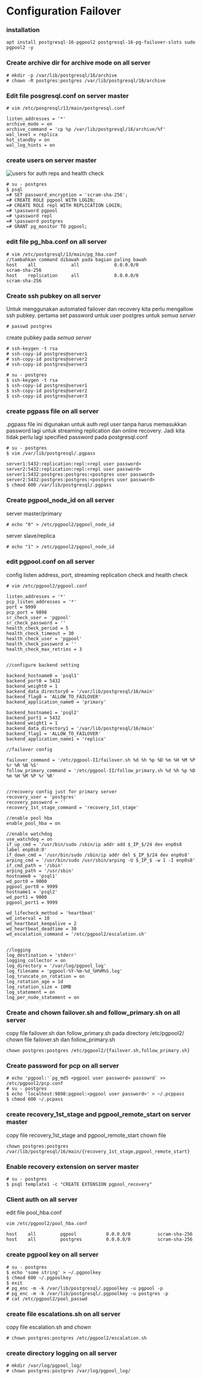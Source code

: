 # Configuration Failover

### installation
```
apt install postgresql-16-pgpool2 postgresql-16-pg-failover-slots sudo pgpool2 -y
```

### Create archive dir for archive mode on all server
```
# mkdir -p /var/lib/postgresql/16/archive
# chown -R postgres:postgres /var/lib/postgresql/16/archive
```

### Edit file posgresql.conf on server master
```
# vim /etc/posgresql/13/main/postgresql.conf

listen_addresses = '*'
archive_mode = on
archive_command = 'cp %p /var/lib/postgresql/16/archive/%f'
wal_level = replica
hot_standby = on
wal_log_hints = on
```

### create users on server master
![users for auth reps and health check](../img/users.png)
```
# su - postgres
$ psql
=# SET password_encryption = 'scram-sha-256';
=# CREATE ROLE pgpool WITH LOGIN;
=# CREATE ROLE repl WITH REPLICATION LOGIN;
=# \password pgpool
=# \password repl
=# \password postgres
=# GRANT pg_monitor TO pgpool;
```

### edit file pg_hba.conf on all server
```
# vim /etc/postgresql/13/main/pg_hba.conf
//tambahkan command dibawah pada bagian paling bawah
host    all             all             0.0.0.0/0                 scram-sha-256
host    replication     all             0.0.0.0/0                 scram-sha-256
```

### Create ssh pubkey on all server

Untuk menggunakan automated failover dan recovery kita perlu mengallow ssh pubkey.
pertama set password untuk user postgres untuk *semua server*
```
# passwd postgres
```

create pubkey pada *semua server*
```
# ssh-keygen -t rsa
# ssh-copy-id postgres@server1
# ssh-copy-id postgres@server2
# ssh-copy-id postgres@server3

# su - postgres
$ ssh-keygen -t rsa
$ ssh-copy-id postgres@server1
$ ssh-copy-id postgres@server2
$ ssh-copy-id postgres@server3
```
### create pgpass file on all server
.pgpass file ini digunakan untuk auth repl user tanpa harus memasukkan password lagi untuk streaming replication dan online recovery. Jadi kita tidak perlu lagi specified password pada postgresql.conf
```
# su - postgres
$ vim /var/lib/postgresql/.pgpass

server1:5432:replication:repl:<repl user password>
server2:5432:replication:repl:<repl user password>
server1:5432:postgres:postgres:<postgres user password>
server2:5432:postgres:postgres:<postgres user password>
$ chmod 600 /var/lib/postgresql/.pgpass
```

### Create pgpool_node_id on all server

server master/primary
```
# echo "0" > /etc/pgpool2/pgpool_node_id
```

server slave/replica
```
# echo "1" > /etc/pgpool2/pgpool_node_id
```

### edit pgpool.conf on all server

config listen address, port, streaming replication check and health check
```
# vim /etc/pgpool2/pgpool.conf

listen_addresses = '*'
pcp_listen_addresses = '*'
port = 9999
pcp_port = 9898
sr_check_user = 'pgpool'
sr_check_password = ''
health_check_period = 5
health_check_timeout = 30
health_check_user = 'pgpool'
health_check_password = ''
health_check_max_retries = 3


//configure backend setting

backend_hostname0 = 'psql1'
backend_port0 = 5432
backend_weight0 = 1
backend_data_directory0 = '/var/lib/postgresql/16/main'
backend_flag0 = 'ALLOW_TO_FAILOVER'
backend_application_name0 = 'primary'

backend_hostname1 = 'psql2'
backend_port1 = 5432
backend_weight1 = 1
backend_data_directory1 = '/var/lib/postgresql/16/main'
backend_flag1 = 'ALLOW_TO_FAILOVER'
backend_application_name1 = 'replica'

//failover config

failover_command = '/etc/pgpool-II/failover.sh %d %h %p %D %m %H %M %P %r %R %N %S'
follow_primary_command = '/etc/pgpool-II/follow_primary.sh %d %h %p %D %m %H %M %P %r %R'


//recovery config just for primary server 
recovery_user = 'postgres'
recovery_password = ''
recovery_1st_stage_command = 'recovery_1st_stage'

//enable pool hba
enable_pool_hba = on

//enable watchdog
use_watchdog = on
if_up_cmd = '/usr/bin/sudo /sbin/ip addr add $_IP_$/24 dev enp0s8 label enp0s8:0'
if_down_cmd = '/usr/bin/sudo /sbin/ip addr del $_IP_$/24 dev enp0s8'
arping_cmd = '/usr/bin/sudo /usr/sbin/arping -U $_IP_$ -w 1 -I enp0s8'
if_cmd_path = '/sbin'
arping_path = '/usr/sbin'
hostname0 = 'psql1'
wd_port0 = 9000
pgpool_port0 = 9999
hostname1 = 'psql2'
wd_port1 = 9000
pgpool_port1 = 9999

wd_lifecheck_method = 'heartbeat'
wd_interval = 10
wd_heartbeat_keepalive = 2
wd_heartbeat_deadtime = 30
wd_escalation_command = '/etc/pgpool2/escalation.sh'


//logging
log_destination = 'stderr'
logging_collector = on
log_directory = '/var/log/pgpool_log'
log_filename = 'pgpool-%Y-%m-%d_%H%M%S.log'
log_truncate_on_rotation = on
log_rotation_age = 1d
log_rotation_size = 10MB
log_statement = on
log_per_node_statement = on
```

### Create and chown failover.sh and follow_primary.sh on all server
copy file failover.sh dan follow_primary.sh pada directory /etc/pgpool2/
chown file failover.sh dan follow_primary.sh
```
chown postgres:postgres /etc/pgpool2/{failover.sh,follow_primary.sh}
```

### Create password for pcp on all server
```
# echo 'pgpool:'`pg_md5 <pgpool user password> passowrd` >> /etc/pgpool2/pcp.conf
# su - postgres
$ echo 'localhost:9898:pgpool:<pgpool user password>' > ~/.pcppass
$ chmod 600 ~/.pcpass
```

### create recovery_1st_stage and pgpool_remote_start on server master
copy file recovery_1st_stage and pgpool_remote_start
chown file
```
chown postgres:postgres /var/lib/postgresql/16/main/{recovery_1st_stage,pgpool_remote_start}
```

### Enable recovery extension on server master
```
# su - postgres
$ psql template1 -c "CREATE EXTENSION pgpool_recovery"
```

### Client auth on all server
edit file pool_hba.conf

```
vim /etc/pgpool2/pool_hba.conf

host    all         pgpool           0.0.0.0/0          scram-sha-256
host    all         postgres         0.0.0.0/0          scram-sha-256
```

### create pgpool key on all server
```
# su - postgres
$ echo 'some string' > ~/.pgpoolkey
$ chmod 600 ~/.pgpoolkey
$ exit
# pg_enc -m -k /var/lib/postgresql/.pgpoolkey -u pgpool -p
# pg_enc -m -k /var/lib/postgresql/.pgpoolkey -u postgres -p
# cat /etc/pgpool2/pool_passwd
```

### create file escalations.sh on all server
copy file escalation.sh and chown
```
# chown postgres:postgres /etc/pgpool2/escalation.sh
```

### create directory logging on all server
```
# mkdir /var/log/pgpool_log/
# chown postgres:postgres /var/log/pgpool_log/
```